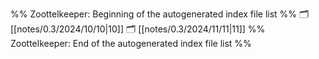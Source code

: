 %% Zoottelkeeper: Beginning of the autogenerated index file list  %%
🗂️ [[notes/0.3/2024/10/10|10]]
🗂️ [[notes/0.3/2024/11/11|11]]
%% Zoottelkeeper: End of the autogenerated index file list  %%
